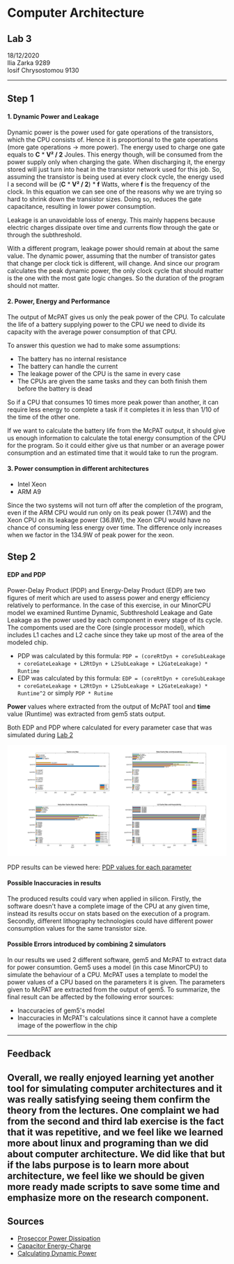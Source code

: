 # Computer Architecture

## Lab 3
18/12/2020\
Ilia Zarka 9289\
Iosif Chrysostomou 9130

---

## Step 1

#### 1. Dynamic Power and Leakage
Dynamic power is the power used for gate operations of the transistors, which the CPU consists of. Hence it is proportional to the gate operations (more gate operations -> more power). The energy used to charge one gate equals to **C** * **V² / 2** Joules. This energy though, will be consumed from the power supply only when charging the gate. When discharging it, the energy stored will just turn into heat in the transistor network used for this job. So, assuming the transistor is being used at every clock cycle, the energy used I a second will be (**C** * **V² / 2**) * **f** Watts, where **f** is the frequency of the clock. In this equation we can see one of the reasons why we are trying so hard to shrink down the transistor sizes. Doing so, reduces the gate capacitance, resulting in lower power consumption.

Leakage is an unavoidable loss of energy. This mainly happens because electric charges dissipate over time and currents flow through the gate or through the subthreshold.

With a different program, leakage power should remain at about the same value. The dynamic power, assuming that the number of transistor gates that change per clock tick is different, will change. And since our program calculates the peak dynamic power, the only clock cycle that should matter is the one with the most gate logic changes. So the duration of the program should not matter.

#### 2. Power, Energy and Performance
The output of McPAT gives us only the peak power of the CPU. To calculate the life of a battery supplying power to the CPU we need to divide its capacity with the average power consumption of that CPU. 

To answer this question we had to make some assumptions:
* The battery has no internal resistance
* The battery can handle the current
* The leakage power of the CPU is the same in every case
* The CPUs are given the same tasks and they can both finish them before the battery is dead

So if a CPU that consumes 10 times more peak power than another, it can require less energy to complete a task if it completes it in less than 1/10 of the time of the other one.

If we want to calculate the battery life from the McPAT output, it should give us enough information to calculate the total energy consumption of the CPU for the program. So it could either give us that number or an average power consumption and an estimated time that it would take to run the program.

#### 3. Power consumption in different architectures

* Intel Xeon
* ARM A9

Since the two systems will not turn off after the completion of the program, even if the ARM CPU would run only on its peak power (1.74W) and the Xeon CPU on its leakage power (36.8W), the Xeon CPU would have no chance of consuming less energy over time. The difference only increases when we factor in the 134.9W of peak power for the xeon.

## Step 2

#### EDP and PDP

Power-Delay Product (PDP) and Energy-Delay Product (EDP) are two figures of merit which are used to assess power and energy efficiency relatively to performance. In the case of this exercise, in our MinorCPU model we examined Runtime Dynamic, Subthreshold Leakage and Gate Leakage as the power used by each component in every stage of its cycle. Τhe compoments used are the Core (single processor model), which includes L1 caches and L2 cache since they take up most of the area of the modeled chip.

* PDP was calculated by this formula: `PDP = (coreRtDyn + coreSubLeakage + coreGateLeakage + L2RtDyn + L2SubLeakage + L2GateLeakage) * Runtime`
* EDP was calculated by this formula: `EDP = (coreRtDyn + coreSubLeakage + coreGateLeakage + L2RtDyn + L2SubLeakage + L2GateLeakage) * Runtime^2` or simply `PDP * Rutime`

**Power** values where extracted from the output of McPAT tool and **time** value (Runtime) was extracted from gem5 stats output.

Both EDP and PDP where calculated for every parameter case that was simulated during [Lab 2](https://github.com/JoeChrys/computer_architecture_ex2)

![EDP](./images/edp.png)

PDP results can be viewed here: [PDP values for each parameter](./images/pdp.png)

#### Possible Inaccuracies in results

The produced results could vary when applied in silicon. Firstly, the software doesn't have a complete image of the CPU at any given time, instead its results occur on stats based on the execution of a program. Secondly, different lithography technologies could have different power consumption values for the same transistor size.

#### Possible Errors introduced by combining 2 simulators

In our results we used 2 different software, gem5 and McPAT to extract data for power consumtion. Gem5 uses a model (in this case MinorCPU) to simulate the behaviour of a CPU. McPAT uses a template to model the power values of a CPU based on the parameters it is given. The parameters given to McPAT are extracted from the output of gem5. To summarize, the final result can be affected by the following error sources:

* Inaccuracies of gem5's model
* Inaccuracies in McPAT's calculations since it cannot have a complete image of the powerflow in the chip
---
## Feedback
Overall, we really enjoyed learning yet another tool for simulating computer architectures and it was really satisfying seeing them confirm the theory from the lectures. One complaint we had from the second and third lab exercise is the fact that it was repetitive, and we feel like we learned more about linux and programing than we did about computer architecture. We did like that but if the labs purpose is to learn more about architecture, we feel like we should be given more ready made scripts to save some time and emphasize more on the research component.
---
## Sources
* [Proseccor Power Dissipation](https://en.wikipedia.org/wiki/Processor_power_dissipation)
* [Capacitor Energy-Charge](http://hyperphysics.phy-astr.gsu.edu/hbase/electric/capeng.html)
* [Calculating Dynamic Power](https://electronics.stackexchange.com/questions/101988/dynamic-energy-and-dynamic-power-in-microprocessors)


